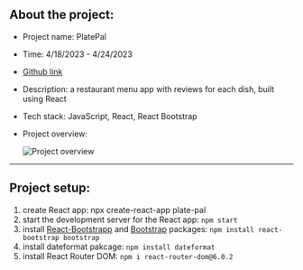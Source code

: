 ## About the project:

- Project name: PlatePal
- Time: 4/18/2023 - 4/24/2023
- [Github link](https://github.com/qmeng222/PlatePal.git)
- Description: a restaurant menu app with reviews for each dish, built using React
- Tech stack: JavaScript, React, React Bootstrap
- Project overview:

  ![Project overview](/src/assets/image/PlatePal_overview.gif)

---

## Project setup:

1. create React app: npx create-react-app plate-pal
2. start the development server for the React app: `npm start`
3. install [React-Bootstrapp](https://react-bootstrap.github.io/) and [Bootstrap](https://getbootstrap.com/) packages: `npm install react-bootstrap bootstrap`
4. install dateformat pakcage: `npm install dateformat`
5. install React Router DOM: `npm i react-router-dom@6.0.2`
